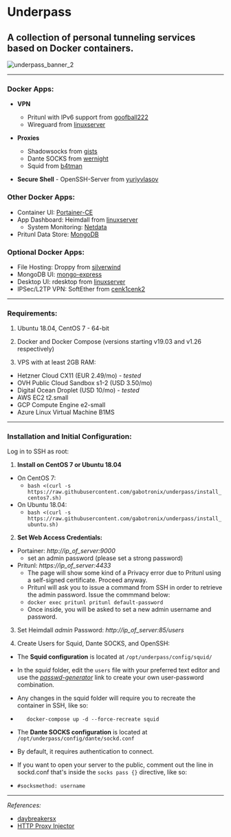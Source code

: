 # Underpass

## A collection of personal tunneling services based on Docker containers.

![underpass_banner_2](https://user-images.githubusercontent.com/9207205/92270351-7afee480-ef18-11ea-815c-6e719869f848.png)

***

### Docker Apps:
- **VPN**
  - Pritunl with IPv6 support from [goofball222](https://hub.docker.com/r/goofball222/pritunl)
  - Wireguard from [linuxserver](https://hub.docker.com/r/linuxserver/wireguard)

- **Proxies**
  - Shadowsocks from [gists](https://hub.docker.com/r/gists/shadowsocks-libev)
  - Dante SOCKS from [wernight](https://hub.docker.com/r/wernight/dante)
  - Squid from [b4tman](https://hub.docker.com/r/b4tman/squid)

- **Secure Shell** - OpenSSH-Server from [yuriyvlasov](https://hub.docker.com/r/yuriyvlasov/openssh-server)

### Other Docker Apps:
  - Container UI: [Portainer-CE](https://hub.docker.com/r/portainer/portainer)
  - App Dashboard: Heimdall from [linuxserver](https://hub.docker.com/r/linuxserver/heimdall)
    - System Monitoring: [Netdata](https://hub.docker.com/r/netdata/netdata)
  - Pritunl Data Store: [MongoDB](https://hub.docker.com/_/mongo)

### Optional Docker Apps:
  - File Hosting: Droppy from [silverwind](https://github.com/silverwind/droppy)
  - MongoDB UI: [mongo-express](https://hub.docker.com/_/mongo-express)
  - Desktop UI: rdesktop from [linuxserver](https://hub.docker.com/r/linuxserver/rdesktop)
  - IPSec/L2TP VPN: SoftEther from [cenk1cenk2](https://hub.docker.com/r/cenk1cenk2/softether-vpnsrv)

***

### Requirements:
1. Ubuntu 18.04, CentOS 7 - 64-bit

2. Docker and Docker Compose (versions starting v19.03 and v1.26 respectively)

3. VPS with at least 2GB RAM:
  - Hetzner Cloud CX11 (EUR 2.49/mo) - _tested_
  - OVH Public Cloud Sandbox s1-2 (USD 3.50/mo)
  - Digital Ocean Droplet (USD 10/mo) - _tested_
  - AWS EC2 t2.small
  - GCP Compute Engine e2-small
  - Azure Linux Virtual Machine B1MS

***

### Installation and Initial Configuration:
Log in to SSH as root:

1. **Install on CentOS 7 or Ubuntu 18.04**
  - On CentOS 7:
    - `bash <(curl -s https://raw.githubusercontent.com/gabotronix/underpass/install_centos7.sh)`
  - On Ubuntu 18.04:
    - `bash <(curl -s https://raw.githubusercontent.com/gabotronix/underpass/install_ubuntu.sh)`

2. **Set Web Access Credentials:**
  - Portainer: _http://ip_of_server:9000_
    - set an admin password (please set a strong password)
  - Pritunl: _https://ip_of_server:4433_
    - The page will show some kind of a Privacy error due to Pritunl using a self-signed certificate. Proceed anyway.
    - Pritunl will ask you to issue a command from SSH in order to retrieve the admin password. Issue the commmand below:
    - `docker exec pritunl pritunl default-password`
    - Once inside, you will be asked to set a new admin username and password.

3. Set Heimdall _admin_ Password: _http://ip_of_server:85/users_

4. Create Users for Squid, Dante SOCKS, and OpenSSH:
  - The **Squid configuration** is located at `/opt/underpass/config/squid/`
  - In the _squid_ folder, edit the `users` file with your preferred text editor and use the [_passwd-generator_](https://hostingcanada.org/htpasswd-generator/) link to create your own user-password combination.
  - Any changes in the squid folder will require you to recreate the container in SSH, like so:
  - ```cd /opt/underpass/
       docker-compose up -d --force-recreate squid
    ```

  - The **Dante SOCKS configuration** is located at `/opt/underpass/config/dante/sockd.conf`
  - By default, it requires authentication to connect.
  - If you want to open your server to the public, comment out the line in sockd.conf that's inside the `socks pass {}` directive, like so:
  - `#socksmethod: username`

***

_References:_

- [daybreakersx](https://github.com/daybreakersx)
- [HTTP Proxy Injector](https://github.com/a-dev1412/a-dev1412.github.io)
